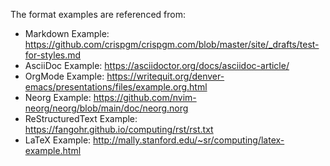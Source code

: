 The format examples are referenced from:

- Markdown Example: <https://github.com/crispgm/crispgm.com/blob/master/site/_drafts/test-for-styles.md>
- AsciiDoc Example: <https://asciidoctor.org/docs/asciidoc-article/>
- OrgMode Example: <https://writequit.org/denver-emacs/presentations/files/example.org.html>
- Neorg Example: <https://github.com/nvim-neorg/neorg/blob/main/doc/neorg.norg>
- ReStructuredText Example: <https://fangohr.github.io/computing/rst/rst.txt>
- LaTeX Example: <http://mally.stanford.edu/~sr/computing/latex-example.html>
